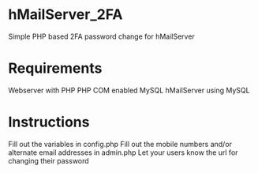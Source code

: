 # hMailServer_2FA
 Simple PHP based 2FA password change for hMailServer

# Requirements
 Webserver with PHP
 PHP COM enabled
 MySQL
 hMailServer using MySQL
 
# Instructions
 Fill out the variables in config.php
 Fill out the mobile numbers and/or alternate email addresses in admin.php
 Let your users know the url for changing their password